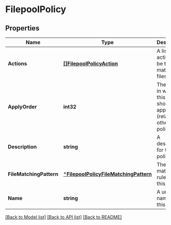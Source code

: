# FilepoolPolicy

## Properties
Name | Type | Description | Notes
------------ | ------------- | ------------- | -------------
**Actions** | [**[]FilepoolPolicyAction**](FilepoolPolicyAction.md) | A list of actions to be taken for matching files | [optional] [default to null]
**ApplyOrder** | **int32** | The order in which this policy should be applied (relative to other policies) | [optional] [default to null]
**Description** | **string** | A description for this policy | [optional] [default to null]
**FileMatchingPattern** | [***FilepoolPolicyFileMatchingPattern**](FilepoolPolicyFileMatchingPattern.md) | The file matching rules for this policy | [optional] [default to null]
**Name** | **string** | A unique name for this policy | [optional] [default to null]

[[Back to Model list]](../README.md#documentation-for-models) [[Back to API list]](../README.md#documentation-for-api-endpoints) [[Back to README]](../README.md)



